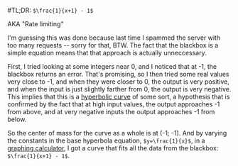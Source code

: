 #TL;DR: `$\frac{1}{x+1} - 1$`

AKA "Rate limiting"

I'm guessing this was done because last time I spammed the server with too many requests -- sorry for that, BTW.
The fact that the blackbox is a simple equation means that that approach is actually unneccessary.

First, I tried looking at some integers near 0, and I noticed that at -1, the blackbox returns an error.
That's promising, so I then tried some real values very close to -1, and when they were closer to 0, the output is very positive, and when the input is just slightly farther from 0, the output is very negative.
This implies that this is a [hyperbolic curve](https://en.wikipedia.org/wiki/Hyperbola) of some sort, a hypothesis that is confirmed by the fact that at high input values, the output approaches -1 from above, and at very negative inputs the output approaches -1 from below.

So the center of mass for the curve as a whole is at (-1; -1).
And by varying the constants in the base hyperbola equation, `$y=\frac{1}{x}$`, in a [graphing calculator](https://www.geogebra.org/graphing), I got a curve that fits all the data from the blackbox: `$\frac{1}{x+1} - 1$`.
